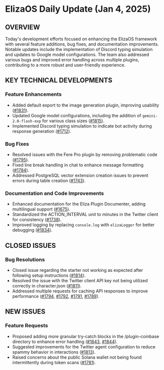 # ElizaOS Daily Update (Jan 4, 2025)

## OVERVIEW 
Today's development efforts focused on enhancing the ElizaOS framework with several feature additions, bug fixes, and documentation improvements. Notable updates include the implementation of Discord typing simulation and updates to Google model configurations. The team also addressed various bugs and improved error handling across multiple plugins, contributing to a more robust and user-friendly experience.

## KEY TECHNICAL DEVELOPMENTS

### Feature Enhancements
- Added default export to the image generation plugin, improving usability ([#1831](https://github.com/elizaOS/eliza/pull/1831)).
- Updated Google model configurations, including the addition of `gemini-2.0-flash-exp` for various class sizes ([#1815](https://github.com/elizaOS/eliza/pull/1815)).
- Implemented Discord typing simulation to indicate bot activity during response generation ([#1712](https://github.com/elizaOS/eliza/pull/1712)).

### Bug Fixes
- Resolved issues with the Fere Pro plugin by removing problematic code ([#1795](https://github.com/elizaOS/eliza/pull/1795)).
- Fixed line break handling in chat to enhance message formatting ([#1784](https://github.com/elizaOS/eliza/pull/1784)).
- Addressed PostgreSQL vector extension creation issues to prevent errors during table creation ([#1743](https://github.com/elizaOS/eliza/pull/1743)).

### Documentation and Code Improvements
- Enhanced documentation for the Eliza Plugin Documenter, adding multilingual support ([#1675](https://github.com/elizaOS/eliza/pull/1675)).
- Standardized the ACTION_INTERVAL unit to minutes in the Twitter client for consistency ([#1738](https://github.com/elizaOS/eliza/pull/1738)).
- Improved logging by replacing `console.log` with `elizaLogger` for better debugging ([#1834](https://github.com/elizaOS/eliza/pull/1834)).

## CLOSED ISSUES

### Bug Resolutions
- Closed issue regarding the starter not working as expected after following setup instructions ([#1814](https://github.com/elizaos/eliza/issues/1814)).
- Resolved the issue with the Twitter client API key not being utilized correctly in character.json ([#1811](https://github.com/elizaos/eliza/issues/1811)).
- Addressed multiple requests for caching API responses to improve performance ([#1794](https://github.com/elizaos/eliza/issues/1794), [#1792](https://github.com/elizaos/eliza/issues/1792), [#1791](https://github.com/elizaos/eliza/issues/1791), [#1789](https://github.com/elizaos/eliza/issues/1789)).

## NEW ISSUES

### Feature Requests
- Proposed adding more granular try-catch blocks in the /plugin-coinbase directory to enhance error handling ([#1843](https://github.com/elizaos/eliza/issues/1843), [#1844](https://github.com/elizaos/eliza/issues/1844)).
- Suggested improvements for the Twitter agent configuration to reduce spammy behavior in interactions ([#1813](https://github.com/elizaos/eliza/issues/1813)).
- Raised concerns about the public Solana wallet not being found intermittently during token scans ([#1781](https://github.com/elizaos/eliza/issues/1781)).